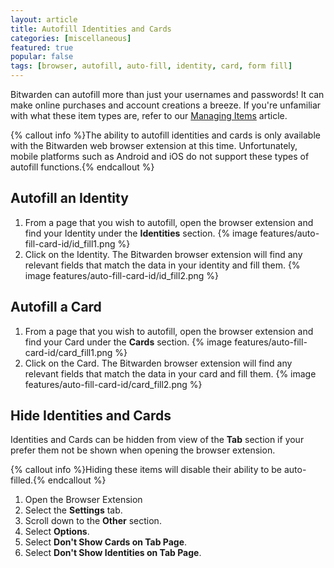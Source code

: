 ```yaml
---
layout: article
title: Autofill Identities and Cards
categories: [miscellaneous]
featured: true
popular: false
tags: [browser, autofill, auto-fill, identity, card, form fill]
---
```


Bitwarden can autofill more than just your usernames and passwords! It can make online purchases and account creations a breeze. If you're unfamiliar with what these item types are, refer to our [Managing Items][managing-items-doc] article.

{% callout info %}The ability to autofill identities and cards is only available with the Bitwarden web browser extension at this time. Unfortunately, mobile platforms such as Android and iOS do not support these types of autofill functions.{% endcallout %}

## Autofill an Identity

1. From a page that you wish to autofill, open the browser extension and find your Identity under the **Identities** section. {% image features/auto-fill-card-id/id_fill1.png %}
2. Click on the Identity. The Bitwarden browser extension will find any relevant fields that match the data in your identity and fill them. {% image features/auto-fill-card-id/id_fill2.png %}

## Autofill a Card

1. From a page that you wish to autofill, open the browser extension and find your Card under the **Cards** section. {% image features/auto-fill-card-id/card_fill1.png %}
2. Click on the Card. The Bitwarden browser extension will find any relevant fields that match the data in your card and fill them. {% image features/auto-fill-card-id/card_fill2.png %}

## Hide Identities and Cards

Identities and Cards can be hidden from view of the **Tab** section if your prefer them not be shown when opening the browser extension.

{% callout info %}Hiding these items will disable their ability to be auto-filled.{% endcallout %}

1. Open the Browser Extension
2. Select the **Settings** tab.
3. Scroll down to the **Other** section.
4. Select **Options**.
5. Select **Don't Show Cards on Tab Page**.
6. Select **Don't Show Identities on Tab Page**.

[managing-items-doc]: https://bitwarden.com/help/article/managing-items/#adding-items
